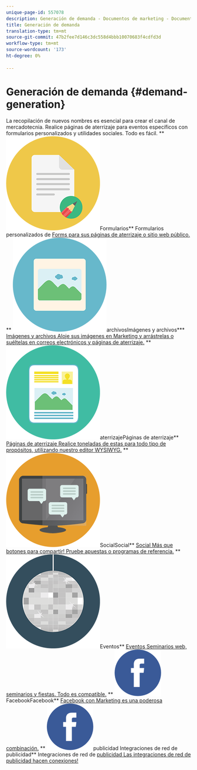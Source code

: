 ```yaml
---
unique-page-id: 557078
description: Generación de demanda - Documentos de marketing - Documentación del producto
title: Generación de demanda
translation-type: tm+mt
source-git-commit: 47b2fee7d146c3dc558d4bbb10070683f4cdfd3d
workflow-type: tm+mt
source-wordcount: '173'
ht-degree: 0%

---
```



# Generación de demanda {#demand-generation}

La recopilación de nuevos nombres es esencial para crear el canal de mercadotecnia. Realice páginas de aterrizaje para eventos específicos con formularios personalizados y utilidades sociales. Todo es fácil.
** ![](assets/documents-bookmarks-16.png)Formularios** Formularios personalizados de [Forms para sus páginas de aterrizaje o sitio web público.](https://docs.marketo.com/display/DOCS/Forms)     ** ![Imágenes y](assets/graphic-design-tools-06.png)archivosImágenes y archivos*** [Imágenes y archivos Aloje sus imágenes en Marketing y arrástrelas o suéltelas en correos electrónicos y páginas de aterrizaje.](https://docs.marketo.com/display/DOCS/Images+and+Files)     ** ![Páginas de](assets/office-artboard-80.png)aterrizajePáginas de aterrizaje** [Páginas de aterrizaje Realice toneladas de estas para todo tipo de propósitos, utilizando nuestro editor WYSIWYG.](https://docs.marketo.com/pages/viewpage.action?pageId=2359689)     ** ![](assets/chat-messages-18.png)SocialSocial** [Social Más que botones para compartir! Pruebe apuestas o programas de referencia.](https://docs.marketo.com/display/DOCS/Social)     ** ![](assets/party-10.png)Eventos** [Eventos Seminarios web, seminarios y fiestas. Todo es compatible.](https://docs.marketo.com/pages/viewpage.action?pageId=2949755)     ** ![](assets/facebook-icon.png)FacebookFacebook** [Facebook con Marketing es una poderosa combinación.](https://docs.marketo.com/display/DOCS/Facebook)     ** ![Integraciones de red de](assets/facebook-icon.png)publicidad Integraciones de red de publicidad** Integraciones de red de [publicidad Las integraciones de red de publicidad hacen conexiones!](https://docs.marketo.com/display/DOCS/Ad+Network+Integrations)